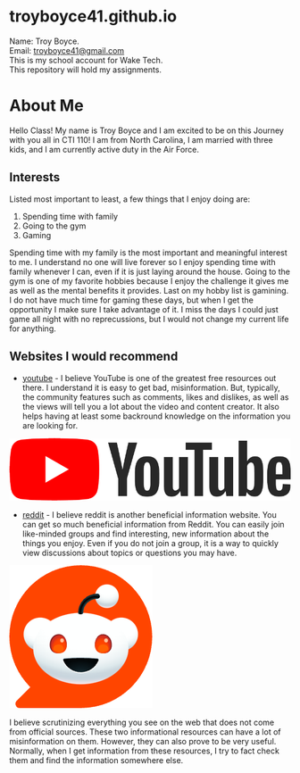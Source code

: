 # troyboyce41.github.io
Name: Troy Boyce.  
Email: troyboyce41@gmail.com  
This is my school account for Wake Tech.  
This repository will hold my assignments.  

# About Me

Hello Class! My name is Troy Boyce and I am excited to be on this Journey with you all in CTI 110! I am from North Carolina, I am married with three kids, and I am currently active duty in the Air Force.

## Interests
Listed most important to least, a few things that I enjoy doing are:
1. Spending time with family
2. Going to the gym
3. Gaming   

Spending time with my family is the most important and meaningful interest to me. I understand no one will live forever so I enjoy spending time with family whenever I can, even if it is just laying around the house. Going to the gym is one of my favorite hobbies because I enjoy the challenge it gives me as well as the mental benefits it provides. Last on my hobby list is gamining. I do not have much time for gaming these days, but when I get the opportunity I make sure I take advantage of it. I miss the days I could just game all night with no reprecussions, but I would not change my current life for anything.

## Websites I would recommend

- [youtube](https://www.youtube.com) - I believe YouTube is one of the greatest free resources out there. I understand it is easy to get bad, misinformation. But, typically, the community features such as comments, likes and dislikes, as well as the views will tell you a lot about the video and content creator. It also helps having at least some backround knowledge on the information you are looking for.  

![alt text](yt_logo_rgb_light.png)  

- [reddit](https://Reddit.com) - I believe reddit is another beneficial information website. You can get so much beneficial information from Reddit. You can easily join like-minded groups and find interesting, new information about the things you enjoy. Even if you do not join a group, it is a way to quickly view discussions about topics or questions you may have.  

![alt text](Reddit_Icon_FullColor.png)

I believe scrutinizing everything you see on the web that does not come from official sources. These two informational resources can have a lot of misinformation on them. However, they can also prove to be very useful. Normally, when I get information from these resources, I try to fact check them and find the information somewhere else.